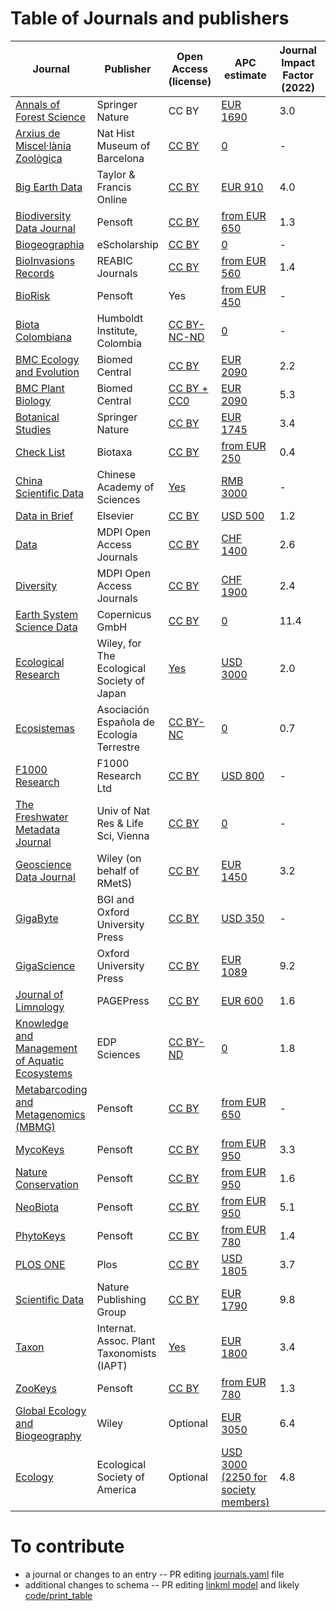 # Table of Journals and publishers

<!-- BEGIN TABLE -->
| Journal | Publisher | Open Access (license) | APC estimate | Journal Impact Factor (2022) | Scopus CiteScore (2022) | Paper types | Domains |
|---------|-----------|-----------------------|--------------|------------------------------|-------------------------|-------------|---------|
| [Annals of Forest Science](https://www.springer.com/life+sciences/forestry/journal/13595) | Springer Nature | CC BY | [EUR 1690](https://www.springernature.com/gp/open-research/journals-books/journals) | 3.0 | [6.4](https://www.scopus.com/sourceid/25557) | DataPaper | Biology |
| [Arxius de Miscel·lània Zoològica](http://amz.museucienciesjournals.cat/?lang=en) | Nat Hist Museum of Barcelona | [CC BY](https://doaj.org/toc/1698-0476) | [0](http://amz.museucienciesjournals.cat/editorial-policy/?lang=en) | - | [1](https://www.scopus.com/sourceid/21100199735) | DataPaper | Biology |
| [Big Earth Data](https://www.tandfonline.com/toc/tbed20/current) | Taylor & Francis Online | [CC BY](https://authorservices.taylorandfrancis.com/copyright-and-you/) | [EUR 910](https://www.tandfonline.com/action/authorSubmission?show=instructions&journalCode=tbed20) | 4.0 | [8](https://www.scopus.com/sourceid/21101020024) | DataPaper | Biology |
| [Biodiversity Data Journal](http://bdj.pensoft.net/) | Pensoft | [CC BY](https://doaj.org/toc/1314-2828) | [from EUR 650](https://bdj.pensoft.net/about#CoreCharges) | 1.3 | [2.1](https://www.scopus.com/sourceid/21100808899) | DataPaper | Biology |
| [Biogeographia](https://escholarship.org/uc/biogeographia) | eScholarship | [CC BY](https://doaj.org/toc/1594-7629) | [0](https://escholarship.org/uc/biogeographia/submissionguidelines) | - | [1.9](https://www.scopus.com/sourceid/21100901480) | DataPaper | Biology |
| [BioInvasions Records](http://www.reabic.net/journals/bir/Default.aspx) | REABIC Journals | [CC BY](https://doaj.org/toc/2242-1300) | [from EUR 560](http://www.reabic.net/journals/bir/Submission.aspx) | 1.4 | [2.7](https://www.scopus.com/sourceid/21100790933) | DataPaper | Biology |
| [BioRisk](http://biorisk.pensoft.net/) | Pensoft | Yes | [from EUR 450](https://biorisk.pensoft.net/about#ArticleProcessingCharges) | - | [0.6](https://www.scopus.com/sourceid/21100200206) | DataPaper | Biology |
| [Biota Colombiana](http://revistas.humboldt.org.co/index.php/biota) | Humboldt Institute, Colombia | [CC BY-NC-ND](https://doaj.org/toc/0124-5376) | [0](https://doaj.org/toc/0124-5376) | - | [1](https://www.scopus.com/sourceid/21101021454) | DataPaper | Biology |
| [BMC Ecology and Evolution](https://bmcecolevol.biomedcentral.com/) | Biomed Central | [CC BY](https://doaj.org/toc/1472-6785) | [EUR 2090](https://www.springernature.com/gp/open-research/journals-books/journals) | 2.2 | [5.8](https://www.scopus.com/sourceid/13115) | DataPaper | Biology |
| [BMC Plant Biology](http://bmcplantbiol.biomedcentral.com/) | Biomed Central | [CC BY + CC0](https://doaj.org/toc/1471-2229) | [EUR 2090](https://www.springernature.com/gp/open-research/journals-books/journals) | 5.3 | [8.7](https://www.scopus.com/sourceid/16794) | DataPaper | Biology |
| [Botanical Studies](http://www.as-botanicalstudies.com/) | Springer Nature | [CC BY](https://doaj.org/toc/1817-406X) | [EUR 1745](http://as-botanicalstudies.springeropen.com/about) | 3.4 | [4.8](https://www.scopus.com/sourceid/4700151601) | DataPaper | Biology |
| [Check List](http://biotaxa.org/CL) | Biotaxa | [CC BY](https://doaj.org/toc/1809-127X) | [from EUR 250](https://checklist.pensoft.net/about#ArticleProcessingCharges) | 0.4 | [1.1](https://www.scopus.com/sourceid/19700188151) | DataPaper | Biology |
| [China Scientific Data](http://www.csdata.org) | Chinese Academy of Sciences | [Yes](http://www.csdata.org/en/) | [RMB 3000](http://www.csdata.org/en/p/static/1329/) | - | - | DataPaper | Biology |
| [Data in Brief](http://www.journals.elsevier.com/data-in-brief/) | Elsevier | [CC BY](https://doaj.org/toc/2352-3409) | [USD 500](https://www.elsevier.com/journals/data-in-brief/2352-3409/open-access-journal) | 1.2 | [2.6](https://www.scopus.com/sourceid/21100372856) | DataPaper | Biology |
| [Data](http://www.mdpi.com/journal/data/about) | MDPI Open Access Journals | [CC BY](https://doaj.org/toc/2306-5729) | [CHF 1400](http://www.mdpi.com/journal/data/apc) | 2.6 | [4.6](https://www.scopus.com/sourceid/21100924372) | DataPaper | Biology |
| [Diversity](https://www.mdpi.com/journal/diversity) | MDPI Open Access Journals | [CC BY](https://doaj.org/toc/1424-2818) | [CHF 1900](https://www.mdpi.com/about/apc#journal-apcs) | 2.4 | [3.1](https://www.scopus.com/sourceid/6000187990) | DataPaper | Biology |
| [Earth System Science Data](http://www.earth-system-science-data.net/) | Copernicus GmbH | [CC BY](https://doaj.org/toc/1866-3508) | [0](http://www.earth-system-science-data.net/for_authors/article_processing_charges.html) | 11.4 | [14.9](https://www.scopus.com/sourceid/21100284918) | DataPaper | Biology |
| [Ecological Research](http://www.esj.ne.jp/er/index.html) | Wiley, for The Ecological Society of Japan | [Yes](https://esj-journals.onlinelibrary.wiley.com/hub/journal/14401703/homepage/forauthors) | [USD 3000](https://esj-journals.onlinelibrary.wiley.com/hub/journal/14401703/homepage/forauthors#licensing) | 2.0 | [4.1](https://www.scopus.com/sourceid/14580) | DataPaper | Biology |
| [Ecosistemas](https://www.revistaecosistemas.net/index.php/ecosistemas) | Asociación Española de Ecología Terrestre | [CC BY-NC](https://www.revistaecosistemas.net/index.php/ecosistemas/about#acceso) | [0](https://www.revistaecosistemas.net/index.php/ecosistemas/about#costes) | 0.7 | [1.6](https://www.scopus.com/sourceid/21100781964) | DataPaper | Biology |
| [F1000 Research](http://f1000research.com/) | F1000 Research Ltd | [CC BY](https://doaj.org/toc/2046-1402) | [USD 800](http://f1000research.com/for-authors/article-processing-charges) | - | [3.6](https://www.scopus.com/sourceid/21100258853) | DataPaper | Biology |
| [The Freshwater Metadata Journal](http://www.freshwaterjournal.eu/) | Univ of Nat Res & Life Sci, Vienna | [CC BY](https://doaj.org/toc/2312-6604) | [0](http://www.freshwaterjournal.eu) | - | - | DataPaper | Biology |
| [Geoscience Data Journal](http://www.geosciencedata.com/) | Wiley (on behalf of RMetS) | [CC BY](https://doaj.org/toc/2049-6060) | [EUR 1450](https://authorservices.wiley.com/author-resources/Journal-Authors/open-access/article-publication-charges.html) | 3.2 | [6.2](https://www.scopus.com/sourceid/21100812867) | DataPaper | Biology |
| [GigaByte](https://gigabytejournal.com/) | BGI and Oxford University Press | [CC BY](https://gigabytejournal.com/open-access-and-apc#open-access) | [USD 350](https://gigabytejournal.com/open-access-and-apc#article-processing-charges) | - | - | DataPaper | Biology |
| [GigaScience](https://academic.oup.com/gigascience) | Oxford University Press | [CC BY](https://doaj.org/toc/2047-217X) | [EUR 1089](https://academic.oup.com/gigascience/pages/charges_licensing_and_self_archiving) | 9.2 | [13.7](https://www.scopus.com/sourceid/21100420802) | DataPaper | Biology |
| [Journal of Limnology](https://www.jlimnol.it) | PAGEPress | [CC BY](https://jlimnol.it/index.php/jlimnol/copy) | [EUR 600](https://jlimnol.it/index.php/jlimnol/fee) | 1.6 | [2.8](https://www.scopus.com/sourceid/29608) | DataPaper | Biology |
| [Knowledge and Management of Aquatic Ecosystems](https://www.kmae-journal.org/) | EDP Sciences | [CC BY-ND](https://doaj.org/toc/1961-9502) | [0](https://www.kmae-journal.org/author-information/instructions-for-authors) | 1.8 | [3.6](https://www.scopus.com/sourceid/15900154751) | DataPaper | Biology |
| [Metabarcoding and Metagenomics (MBMG)](https://mbmg.pensoft.net/) | Pensoft | [CC BY](https://doaj.org/toc/2534-9708) | [from EUR 650](https://mbmg.pensoft.net/about#ArticleProcessingCharges) | - | [5](https://www.scopus.com/sourceid/21101022488) | DataPaper | Biology |
| [MycoKeys](http://mycokeys.pensoft.net/) | Pensoft | [CC BY](https://doaj.org/toc/1314-4057) | [from EUR 950](https://mycokeys.pensoft.net/about#ArticleProcessingCharges) | 3.3 | [5.8](https://www.scopus.com/sourceid/21100414384) | DataPaper | Biology |
| [Nature Conservation](http://natureconservation.pensoft.net/) | Pensoft | [CC BY](https://doaj.org/toc/1314-6947) | [from EUR 950](http://natureconservation.pensoft.net/about#Article-Processing-Charges) | 1.6 | [4.5](https://www.scopus.com/sourceid/21100414365) | DataPaper | Biology |
| [NeoBiota](http://neobiota.pensoft.net/) | Pensoft | [CC BY](https://doaj.org/toc/1619-0033) | [from EUR 950](https://neobiota.pensoft.net/about#ArticleProcessingCharges) | 5.1 | [7.7](https://www.scopus.com/sourceid/21100464918) | DataPaper | Biology |
| [PhytoKeys](http://phytokeys.pensoft.net/) | Pensoft | [CC BY](https://doaj.org/toc/1314-2011) | [from EUR 780](https://phytokeys.pensoft.net/about#ArticleProcessingCharges) | 1.4 | [2.2](https://www.scopus.com/sourceid/21100332243) | DataPaper | Biology |
| [PLOS ONE](http://www.plosone.org/) | Plos | [CC BY](https://doaj.org/toc/1932-6203) | [USD 1805](http://journals.plos.org/plosone/s/publication-fees) | 3.7 | [6](https://www.scopus.com/sourceid/10600153309) | DataPaper | Biology |
| [Scientific Data](http://www.nature.com/sdata/) | Nature Publishing Group | [CC BY](https://doaj.org/toc/2052-4463) | [EUR 1790](https://www.nature.com/sdata/about/oa) | 9.8 | [11.2](https://www.scopus.com/sourceid/21100451321) | DataPaper | Biology |
| [Taxon](https://onlinelibrary.wiley.com/journal/19968175) | Internat. Assoc. Plant Taxonomists (IAPT) | [Yes](http://www.iapt-taxon.org/files/guidelines_authors.pdf) | [EUR 1800](http://www.iapt-taxon.org/files/guidelines_authors.pdf) | 3.4 | [3.8](https://www.scopus.com/sourceid/17307) | DataPaper | Biology |
| [ZooKeys](http://zookeys.pensoft.net/) | Pensoft | [CC BY](https://doaj.org/toc/1313-2989) | [from EUR 780](https://zookeys.pensoft.net/about#ArticleProcessingCharges) | 1.3 | [2.7](https://www.scopus.com/sourceid/19700170477) | DataPaper | Biology |
| [Global Ecology and Biogeography](https://onlinelibrary.wiley.com/journal/14668238) | Wiley | Optional | [EUR 3050](https://authorservices.wiley.com/author-resources/Journal-Authors/open-access/article-publication-charges.html) | 6.4 | [10.8](https://www.scopus.com/sourceid/22044) | DataPaper | Biology |
| [Ecology](https://esajournals.onlinelibrary.wiley.com/hub/journal/19399170/aims-and-scope/read-full-aims-and-scope) | Ecological Society of America | Optional | [USD 3000 (2250 for society members)](https://authorservices.wiley.com/author-resources/Journal-Authors/open-access/article-publication-charges.html) | 4.8 | [8.7](https://www.scopus.com/sourceid/20308) | DataPaper | Biology |
<!-- END TABLE -->

# To contribute

- a journal or changes to an entry -- PR editing [journals.yaml](./journals.yaml) file
- additional changes to schema -- PR editing [linkml model](./code/linkml/journals.yaml) and likely [code/print_table](code/print_table)
